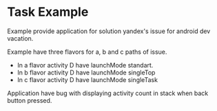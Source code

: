 # Task Example

Example provide application for solution yandex's issue for android dev vacation.

Example have three flavors for a, b and c paths of issue.

* In a flavor activity D have launchMode standart.
* In b flavor activity D have launchMode singleTop
* In c flavor activity D have launchMode singleTask

Application have bug with displaying activity count in stack when back button pressed.